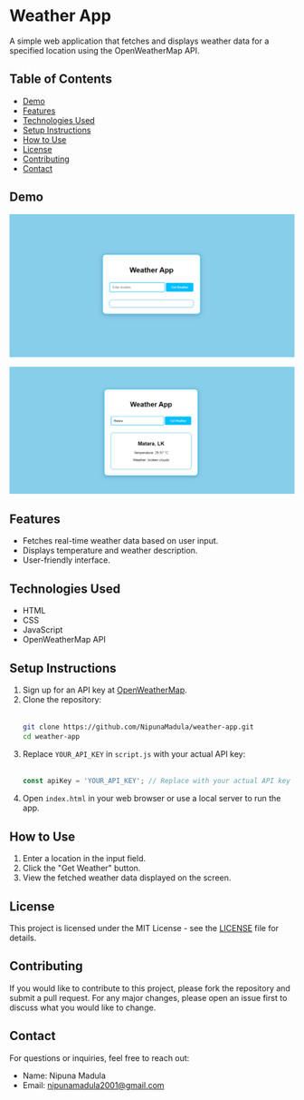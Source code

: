 # Weather App

A simple web application that fetches and displays weather data for a specified location using the OpenWeatherMap API.

## Table of Contents
- [Demo](#demo)
- [Features](#features)
- [Technologies Used](#technologies-used)
- [Setup Instructions](#setup-instructions)
- [How to Use](#how-to-use)
- [License](#license)
- [Contributing](#contributing)
- [Contact](#contact)

## Demo
![Weather App Interface](https://github.com/NipunaMadula/Weather-App/blob/f4c067c6bbd9b74f755601d30f73a36a140ce971/Screenshot1.png) 

![Weather App Demo](https://github.com/NipunaMadula/Weather-App/blob/f4c067c6bbd9b74f755601d30f73a36a140ce971/Screenshot2.png)

## Features
- Fetches real-time weather data based on user input.
- Displays temperature and weather description.
- User-friendly interface.

## Technologies Used
- HTML
- CSS
- JavaScript
- OpenWeatherMap API

## Setup Instructions
1. Sign up for an API key at [OpenWeatherMap](https://openweathermap.org/api).
2. Clone the repository:
   ```bash
   
   git clone https://github.com/NipunaMadula/weather-app.git
   cd weather-app
   ```
3. Replace `YOUR_API_KEY` in `script.js` with your actual API key:
   ```javascript
   
   const apiKey = 'YOUR_API_KEY'; // Replace with your actual API key
   ```
4. Open `index.html` in your web browser or use a local server to run the app.

## How to Use
1. Enter a location in the input field.
2. Click the "Get Weather" button.
3. View the fetched weather data displayed on the screen.

## License
This project is licensed under the MIT License - see the [LICENSE](LICENSE) file for details.

## Contributing
If you would like to contribute to this project, please fork the repository and submit a pull request. For any major changes, please open an issue first to discuss what you would like to change.

## Contact
For questions or inquiries, feel free to reach out:
- Name: Nipuna Madula
- Email: nipunamadula2001@gmail.com



